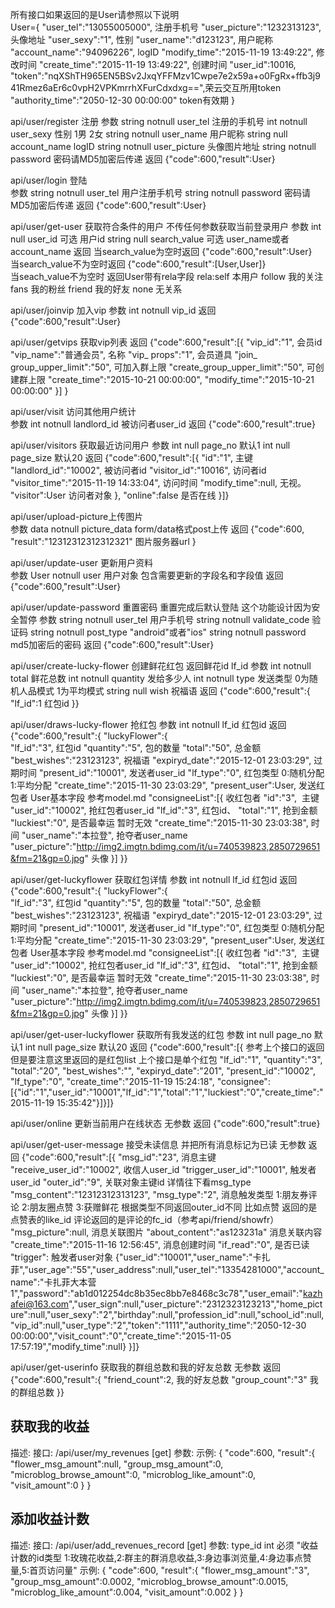 所有接口如果返回的是User请参照以下说明	
	User={
			"user_tel":"13055005000",	注册手机号
			"user_picture":"1232313123", 头像地址
			"user_sexy":"1",			性别
			"user_name":"d123123",		用户昵称
			"account_name":"94096226",	logID
			"modify_time":"2015-11-19 13:49:22", 修改时间
			"create_time":"2015-11-19 13:49:22", 创建时间
			"user_id":10016,			
			"token":"nqXShTH965EN5BSv2JxqYFFMzv1Cwpe7e2x59a+o0FgRx+ffb3j941Rmez6aEr6c0vpH2VPKmrrhXFurCdxdxg==",荣云交互所用token
			"authority_time":"2050-12-30 00:00:00" token有效期
		}

api/user/register 注册 
	参数 string notnull user_tel 注册的手机号
		int notnull user_sexy 性别 1男 2女
		string notnull user_name 用户昵称
		string null account_name logID
		string notnull  user_picture 头像图片地址
		string notnull password 密码请MD5加密后传递
	返回 {"code":600,"result":User}
	
api/user/login  登陆  
	参数 string notnull user_tel  用户注册手机号
		string notnull password  密码请MD5加密后传递
	返回 {"code":600,"result":User}


api/user/get-user 获取符合条件的用户  不传任何参数获取当前登录用户
	参数 int null user_id 可选 用户id
		string null search_value 可选  user_name或者account_name
	返回 当search_value为空时返回 {"code":600,"result":User}  
		当search_value不为空时返回 {"code":600,"result":[User,User]}	
		当seach_value不为空时 返回User带有rela字段  rela:self 本用户 follow 我的关注  fans 我的粉丝  friend 我的好友  none 无关系
		
api/user/joinvip 加入vip 
	参数 int notnull vip_id 
	返回 {"code":600,"result":User}


api/user/getvips  获取vip列表
	返回 {"code":600,"result":[{
			"vip_id":"1",		会员id
			"vip_name":"普通会员", 名称
			"vip_ props":"1",	会员道具
			"join_ group_upper_limit":"50", 可加入群上限
			"create_group_upper_limit":"50", 可创建群上限
			"create_time":"2015-10-21 00:00:00",
			"modify_time":"2015-10-21 00:00:00"
			}]
		}

api/user/visit 访问其他用户统计  
	参数 int notnull landlord_id 被访问者user_id
	返回 {"code":600,"result":true}

api/user/visitors 获取最近访问用户 
	参数 int null page_no  默认1 
		int null page_size 默认20
	返回 {"code":600,"result":[{
				"id":"1",				主键
				"landlord_id":"10002",  被访问者id
				"visitor_id":"10016",	访问者id
				"visitor_time":"2015-11-19 14:33:04", 访问时间
				"modify_time":null,   无视。
				"visitor":User		访问者对象
				},
			"online":false			是否在线
		}]}	

api/user/upload-picture上传图片   
	参数 data notnull picture_data form/data格式post上传
	返回 {"code":600,
			"result":"12312312312312321"   图片服务器url
		}
	
api/user/update-user 更新用户资料  
	参数 User notnull user 用户对象 包含需要更新的字段名和字段值
	返回 {"code":600,"result":User}
	
api/user/update-password 重置密码 重置完成后默认登陆   这个功能设计因为安全暂停
	参数 string notnull user_tel 用户手机号
		string notnull validate_code 验证码
		string notnull post_type "android"或者"ios"
		string notnull password md5加密后的密码
	返回 {"code":600,"result":User}
	
api/user/create-lucky-flower 创建鲜花红包  返回鲜花id lf_id
	参数 int notnull total 鲜花总数
		int notnull quantity 发给多少人
		int notnull type 发送类型 0为随机人品模式  1为平均模式
		string null wish 祝福语
	返回 {"code":600,"result":{
					"lf_id":1   红包id
				}}
	
api/user/draws-lucky-flower 抢红包 
	参数 int notnull lf_id 红包id
	返回 {"code":600,"result":{
			"luckyFlower":{  
				"lf_id":"3", 红包id
				"quantity":"5", 			 包的数量
				"total":"50", 				总金额
				"best_wishes":"23123123",  	祝福语
				"expiryd_date":"2015-12-01 23:03:29", 过期时间
				"present_id":"10001",		发送者user_id
				"lf_type":"0",				红包类型 0:随机分配  1:平均分配
				"create_time":"2015-11-30 23:03:29",
				"present_user":User,  发送红包者 User基本字段 参考model.md
				"consigneeList":[{		收红包者
					"id":"3", 		主键
					"user_id":"10002",	抢红包者user_id
					"lf_id":"3",		红包id、
					"total":"1",		抢到金额
					"luckiest":"0",		是否最幸运  暂时无效
					"create_time":"2015-11-30 23:03:38",  时间
					"user_name":"本拉登",		抢夺者user_name
					"user_picture":"http://img2.imgtn.bdimg.com/it/u=740539823,2850729651&fm=21&gp=0.jpg"  头像
					}]
			}}

api/user/get-luckyflower 获取红包详情
	参数 int notnull lf_id 红包id
	返回  {"code":600,"result":{
			"luckyFlower":{  
				"lf_id":"3", 红包id
				"quantity":"5", 			 包的数量
				"total":"50", 				总金额
				"best_wishes":"23123123",  	祝福语
				"expiryd_date":"2015-12-01 23:03:29", 过期时间
				"present_id":"10001",		发送者user_id
				"lf_type":"0",				红包类型 0:随机分配  1:平均分配
				"create_time":"2015-11-30 23:03:29",
				"present_user":User,  发送红包者 User基本字段 参考model.md
				"consigneeList":[{		收红包者
					"id":"3", 		主键
					"user_id":"10002",	抢红包者user_id
					"lf_id":"3",		红包id、
					"total":"1",		抢到金额
					"luckiest":"0",		是否最幸运  暂时无效
					"create_time":"2015-11-30 23:03:38",  时间
					"user_name":"本拉登",		抢夺者user_name
					"user_picture":"http://img2.imgtn.bdimg.com/it/u=740539823,2850729651&fm=21&gp=0.jpg"  头像
					}]
			}}

api/user/get-user-luckyflower 获取所有我发送的红包
	参数 int null page_no 默认1 
		int null page_size 默认20
	返回	{"code":600,"result":[{  参考上个接口的返回  但是要注意这里返回的是红包list  上个接口是单个红包
				"lf_id":"1",
				"quantity":"3",
				"total":"20",
				"best_wishes":"",
				"expiryd_date":"201",
				"present_id":"10002",
				"lf_type":"0",
				"create_time":"2015-11-19 15:24:18",
					"consignee":[{"id":"1","user_id":"10001","lf_id":"1","total":"1","luckiest":"0","create_time":"2015-11-19 15:35:42"}]}]}

api/user/online  更新当前用户在线状态
	无参数
	返回 {"code":600,"result":true}

api/user/get-user-message 接受未读信息  并把所有消息标记为已读
	无参数
	返回 {"code":600,"result":[{
			"msg_id":"23", 消息主键
			"receive_user_id":"10002",  收信人user_id
			"trigger_user_id":"10001",	触发者user_id
			"outer_id":"9",				关联对象主键id 详情往下看msg_type 
			"msg_content":"12312312313123",
			"msg_type":"2",				消息触发类型 1:朋友券评论 2:朋友圈点赞 3:获赠鲜花    根据类型不同返回outer_id不同   比如点赞 返回的是点赞表的like_id   评论返回的是评论的fc_id（参考api/friend/showfr） 
			"msg_picture":null,			消息关联图片
			"about_content":"as123231a" 消息关联内容
			"create_time":"2015-11-16 12:56:45",  消息创建时间
			"if_read":"0",				是否已读   
			"trigger":                  触发者user对象
				{"user_id":"10001","user_name":"卡扎菲","user_age":"55","user_address":null,"user_tel":"13354281000","account_name":"卡扎菲大本营1","password":"ab1d012254dc8b35ec8bb7e8468c3c78","user_email":"kazhafei@163.com","user_sign":null,"user_picture":"2312323123213","home_picture":null,"user_sexy":"2","birthday":null,"profession_id":null,"school_id":null,"vip_id":null,"user_type":"2","token":"1111","authority_time":"2050-12-30 00:00:00","visit_count":"0","create_time":"2015-11-05 17:57:19","modify_time":null}
			}]}
			
api/user/get-userinfo 获取我的群组总数和我的好友总数
	无参数
	返回 {"code":600,"result":{
				"friend_count":2,	我的好友总数
				"group_count":"3"	我的群组总数
			}}
	
<h2>获取我的收益</h2>
描述:
接口: /api/user/my_revenues   [get]
参数:
示例:
	{
		"code":600,
		"result":{
			"flower_msg_amount":null,
			"group_msg_amount":0,
			"microblog_browse_amount":0,
			"microblog_like_amount":0,
			"visit_amount":0
		}
	}

<h2>添加收益计数</h2>
描述:
接口: /api/user/add_revenues_record  [get]
参数:
	type_id   int   必须    "收益计数的id类型 1:玫瑰花收益,2:群主的群消息收益,3:身边事浏览量,4:身边事点赞量,5:首页访问量"
示例:
	{
    	"code":600,
    	"result":{
        	"flower_msg_amount":"3",
        	"group_msg_amount":0.0002,
        	"microblog_browse_amount":0.0015,
        	"microblog_like_amount":0.004,
        	"visit_amount":0.002
    	}
	}

